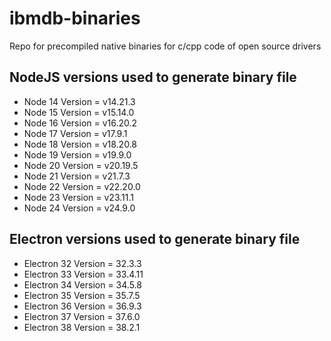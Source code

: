 # ibmdb-binaries
Repo for precompiled native binaries for c/cpp code of open source drivers

## NodeJS versions used to generate binary file

* Node 14 Version = v14.21.3
* Node 15 Version = v15.14.0
* Node 16 Version = v16.20.2
* Node 17 Version = v17.9.1
* Node 18 Version = v18.20.8
* Node 19 Version = v19.9.0
* Node 20 Version = v20.19.5
* Node 21 Version = v21.7.3
* Node 22 Version = v22.20.0
* Node 23 Version = v23.11.1
* Node 24 Version = v24.9.0

## Electron versions used to generate binary file

* Electron 32 Version = 32.3.3
* Electron 33 Version = 33.4.11
* Electron 34 Version = 34.5.8
* Electron 35 Version = 35.7.5
* Electron 36 Version = 36.9.3
* Electron 37 Version = 37.6.0
* Electron 38 Version = 38.2.1

